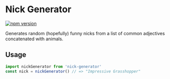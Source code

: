 # Nick Generator

[![npm version](https://badge.fury.io/js/nick-generator.svg)](https://badge.fury.io/js/nick-generator)

Generates random (hopefully) funny nicks from a list of common adjectives concatenated with animals.


## Usage

```javascript
import nickGenerator from 'nick-generator'
const nick = nickGenerator() // => "Impressive Grasshopper"
```
